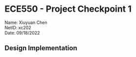 # ECE550 - Project Checkpoint 1
Name: Xiuyuan Chen  
NetID: xc202   
Date: 09/18/2022  
  
## Design Implementation
